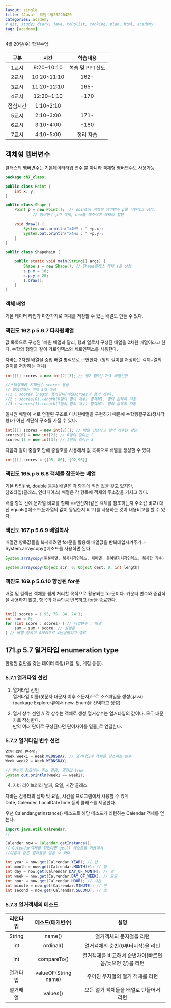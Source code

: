 ```yaml
---
layout: single
title: (Java) _학원수업20220420
categories: academy
# git, study, diary, java, toDolist, cooking, plan, html, academy
tag: [academy] 
---
```


4월 20일(수) 학원수업

|구분|시간|학습내용|
|:--:|:--:|:--:| 
|1교시|9:20~10:10|복습 및 PPT진도|
|2교시|10:20~11:10|162-|
|3교시|11:20~12:10|165-|
|4교시|12:20~1:10|-170|
|점심시간|1:10~2:10||
|5교시|2:10~3:00|171-|
|6교시|3:10~4:00|-180|
|7교시|4:10~5:00|정리 자습|


## 객체형 멤버변수

클래스의 멤버변수는 기본데이터타입 변수 뿐 아니라 객체형 멤버변수도 사용가능

~~~java
package ch7_class;

public class Point {
	int x, y;
}

public class Shape {
	Point p = new Point();  // point의 객체형 멤버변수 p를 선언하고 생성.
			// 멤버변수 p가 객체, new를 해주어야 메모리 할당
	
	void draw() {
		System.out.println("x좌표 : " +p.x);
		System.out.println("x좌표 : " +p.y);
	}
}

public class ShapeMain {

	public static void main(String[] args) {
		Shape s = new Shape(); // Shape클래스 객체 s를 생성
		s.p.x = 10;
		s.p.y = 20;
		s.draw();
	}
}
~~~


### 객체 배열

기본 데이터 타입과 마찬가지로 객체를 저장할 수 있는 배열도 만들 수 있다.


### 책진도 162.p 5.6.7 다차원배열

값 목록으로 구성된 1차원 배열과 달리,
행과 열로서 구성된 배열을 2차원 배열이라고 한다.
수학의 행렬과 같이 가로인덱스와 세로인덱스를 사용한다.

자바는 2차원 배열을 중첩 배열 방식으로 구현한다.
(행의 길이를 저장하는 객체+열의 길이를 저장하는 객체)

~~~java
int[][] scores = new int[2][3]; // 행2 열3인 2*3 배열선언

//스택영역에 지역변수 scores 생성
// 힙영영에는 객체 3개 생성
//1 : scores.lnegth 행의길이(배열scroes의 행의 개수).  
//2 : scores[0].length(0행의 열의 개수) 열객체1. 열의 값목록 저장
//3 : scores[1].length(1행의 열의 개수) 열객체2. 열의 값목록 저장
~~~

일차원 배열이 서로 연결된 구조로 다차원배열을 구현하기 때문에
수학행결구조(정사각형)가 아닌 계단식 구조를 가질 수 있다.

~~~java
int[][] scores = new int[2][]; // 배열 선언하고 행의 개수만 할당
scores[0] = new int[2]; // 0행의 길이는 2
scores[1] = new int[3]; // 1행의 길이는 3
~~~

다음과 같이 중괄호 안에 중괄호를 사용해서 값 목록으로 배열을 생성할 수 있다.

~~~java
int[][] scores = {{95, 80}, {92,96}}
~~~


### 책진도 165.p 5.6.8 객체를 참조하는 배열

기본 타입(int, double 등등) 배열은 각 항목에 직접 값을 갖고 있지만,  
참조타입(클래스, 인터페이스) 배열은 각 항목에 객체의 주소값을 가지고 있다.  

배열 항목 간에 문자열 비교를 할때 ==연산자(같은 객체를 참조하는지 주소값 비교) 대신 equals()메소드(문자열의 값이 동일한지 비교)를 사용하는 것이 내용비교를 할 수 있다.


### 책진도 167.p 5.6.9 배열복사

배열간 항목값들을 복사하려면 for문을 활용해 배열값을 반복대입시켜주거나 System.arraycopy()메소드를 사용하면 된다.

~~~java
System.arraycopy(원본배열, 복사시작인덱스, 새배열, 붙여넣기시작인덱스, 복사할 개수)

System.arraycopy(Object scr, 0, Object dest, 0, int length)
~~~


### 책진도 169.p 5.6.10 향상된 for문

배열 및 컬렉션 객체를 쉽게 처리할 목적으로 활용되는 for문이다.
카운터 변수와 증감식을 사용하지 않고, 항목의 개수만큼 반복하고 for을 종료한다.

~~~java

int[] scores = { 95, 75, 84, 74 };
int sum = 0;
for (int score : scores) { // 타입변수 : 배열
    sum = sum + score; // 실행문
} // 배열 항목이 4개이므로 4번실행하고 종료
~~~

## 171.p 5.7 열거타입 enumeration type

한정된 값만을 갖는 데이터 타입(요일, 달, 계절 등등).

### 5.7.1 열거타입 선언

1) 열거타입 선언  
열거타입 이름(첫문자 대문자 이후 소문자)으로 소스파일을 생성(.java)  
(package Explorer뷰에서 new-Enum을 선택하고 생성)

2) 열거 상수 선언  // 각 상수는 객체로 생성
열거상수는 열거타입의 값이다. 모두 대문자로 작성한다.   
만약 여러 단어로 구성된다면 단어사이를 밑줄_로 연결한다.


### 5.7.2 열거타입 변수 선언  
~~~java
열거타입명 변수명;
Week week1 = Week.WEDNSDAY; // 열거타입내 객체를 참조하는 변수
Week week2 = Week.WEDNSDAY; 

// 변수가 참조하는 주소 같음. 결과값 true
System.out.println(week1 == week2); 
~~~

4) 자바 라이브러리 날짜, 요일, 시간 클래스 

자바는 컴퓨터의 날짜 및 요일, 시간을 프로그램에서 사용할 수 있게  
Date, Calender, LocalDateTime 등의 클래스를 제공한다.  

우선 Calendar.getInstance() 메소드로 해당 메소드가 리턴하는 Calendar 객체를 얻는다.

~~~java
import java.util.Calrendar;
//...

Calender now = Calendar.getInstance();
// Calendar객체를 얻었다면 get() 메소드를 이용해서 
//다음과 같은 결과들을 얻을 수 있다.

int year = now.get(Calrendar.YEAR); // 년
int month = now.get(Calrendar.MONTH)+1; // 월
int day = now.get(Calrendar.DAY_OF_MONTH); // 일
int week = now.get(Calrendar.DAY_OF_WEEK); // 요일
int hour = now.get(Calrendar.HOUR); // 시간
int minute = now.get(Calrendar.MINUTE); // 분
int second = now.get(Calrendar.SECOND); // 초
~~~

### 5.7.3 열거객체의 메소드

|리턴타입|메소드(매개변수)|설명|
|:--:|:--:|:--:| 
|String|name()|열거객체의 문자열을 리턴|
|int|ordinal()|열거객체의 순번(0부터시작)을 리턴|
|int|compareTo()|열거객체를 비교해서 순번차이(빠르면 음/늦으면 양)를 리턴|
|열거타입|valueOF(String name)|주어진 무자열의 열거 객체를 리턴|
|열거배열|values()|모든 열거 객체들을 배열로 만들어서 리턴|
